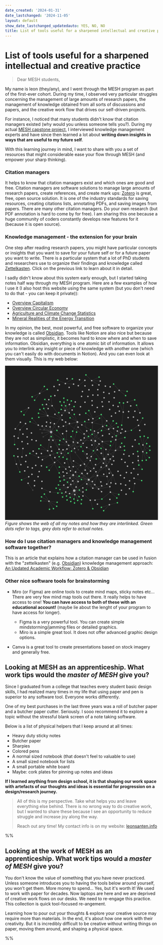```yaml
---
date_created: '2024-01-31'
date_lastchanged: '2024-11-05'
layout: default
show_date_lastchanged_updatedauto: YES, NO, NO
title: List of tools useful for a sharpened intellectual and creative practice
---
```

# List of tools useful for a sharpened intellectual and creative practice

>Dear MESH students, 
>
My name is leon (they/any), and I went through the MESH program as part of the first-ever cohort. During my time, I observed very particular struggles concerning the management of large amounts of research papers, the management of knowledge obtained from all sorts of discussions and papers, and the creative work flow that drives our self-driven projects.
>
For instance, I noticed that many students didn't know that citation managers existed (why would you unless someone tells you?). During my actual [MESH capstone project](MMSSystemicCooperationInterface-A.md), I interviewed knowledge management experts and have since then learned a lot about **writing down insights in ways that are useful to my future self**.
>
With this learning journey in mind, I want to share with you a set of resources that might considerable ease your flow through MESH (and empower your sharp thinking).

### Citation managers
 It helps to know that citation managers exist and which ones are good and free. Citation managers are software solutions to manage large amounts of research papers, create references, and create mark ups: [Zotero](https://www.zotero.org/) is great, free, open source solution. It is one of the industry standards for saving resources, creating citations lists, annotating PDFs, and saving images from papers. There are many other citation managers. Do your own research (but PDF annotation is hard to come by for free). I am sharing this one because a huge community of coders constantly develops new features for it (because it is open source).

### Knowledge management - the extension for your brain
One step after reading research papers, you might have particular concepts or insights that you want to save for your future self or for a future paper you want to write. There is a particular system that a lot of PhD students and researchers use to organize their findings and knowledge called [Zettelkasten](https://christiantietze.de/posts/2020/10/zettelkasten-introduction/). Click on the previous link to learn about it in detail.

I sadly didn't know about this system early enough, but I started taking notes half way through my MESH program. Here are a few examples of how I use it (I also host this website using the same system (but you don't need to do that - you can keep it private)): 

- [Overview Capitalism](OVERVIEW-CAPITALISM.md)
- [Overview Circular Economy](CIRCULAR-ECON-A.md)
- [Agriculture and Climate Change Statistics](AGRICULTURE-A.md)
- [Mineral Realities of the Energy Transition](ENERGY-ENG-A.md)

In my opinion, the best, most powerful, and free software to organize your knowledge is called [Obsidian](https://obsidian.md/). Tools like Notion are also nice but because they are not as simplistic, it becomes hard to know where and when to save information. Obsidian, everything is one atomic bit of information. It allows you to interlink any insight or piece of knowledge with another one (which you can't easily do with documents in Notion). And you can even look at them visually. This is my web below:

![](media/Pasted%20image%2020241104163830.png)
*Figure shows the web of all my notes and how they are interlinked. Green dots refer to tags, grey dots refer to actual notes.*

### How do I use citation managers and knowledge management software together?
This is an article that explains how a citation manager can be used in fusion with the "zettelkasten" (e.g. [Obsidian](https://obsidian.md/)) knowledge management approach: [An Updated Academic Workflow: Zotero & Obsidian](https://medium.com/@alexandraphelan/an-updated-academic-workflow-zotero-obsidian-cffef080addd)


### Other nice software tools for brainstorming 
- Miro (or Figma) are online tools to create mind maps, sticky notes etc... There are very few mind map tools out there. It really helps to have access to one! **You can have access to both of these with an educational account!** (maybe lie about the lenght of your program to have access for longer).
	- Figma is a very powerful tool. You can create simple mindstorming/jamming files or detailed graphics.
	- Miro is a simple great tool. It does not offer advanced graphic design options. 

- Canva is a great tool to create presentations based on stock imagery and generally free. 



## Looking at MESH as an apprenticeship. What work tips would the *master of MESH* give you?
Since I graduated from a college that teaches every student basic design skills, I had realized many times in my life that using paper and pen is superior to any software tool. Everyone works differently. 

One of my best purchases in the last three years was a roll of butcher paper and a butcher paper cutter. Seriously. I sooo recommend it to explore a topic without the stressful blank screen of a note taking software.

Below is a list of physical helpers that I keep around at all times:

- Heavy duty sticky notes
- Butcher paper 
- Sharpies
- Colored pens
- A normal sized notebook (that doesn't feel to valuable to use)
- A small sized notebook for lists
- A small portable white board
- Maybe: cork plates for pinning up notes and ideas

**If I learned anything from design school, it is that shaping our work space with artefacts of our thoughts and ideas is essential for progression on a design/research journey.**

 >All of this is my perspective. Take what helps you and leave everything else behind. There is no wrong way to do creative work, but I wanted to share these because I see an opportunity to reduce struggle and increase joy along the way. 
 >
 >Reach out any time! My contact info is on my website:
 >[leonsanten.info](https://leonsanten.info/)


%%
## Looking at the work of MESH as an apprenticeship. What work tips would a *master of MESH* give you? 
You don't know the value of something that you have never practiced. Unless someone introduces you to having the tools below around yourself, you won’t get them. More money to spend... Yes, but it's worth it! We used to work with paper for decades. Now laptops are here and we are deprived of creative work flows on our desks. We need to re-engage this practice. This collection is quick tool-focused re-angement. 

Learning how to pour out your thoughts & explore your creative source may require more than materials. In the end, it's about how one work with their creativity. But it is incredibly difficult to be creative without writing things on paper, moving them around, and shaping a physical space. 


%%